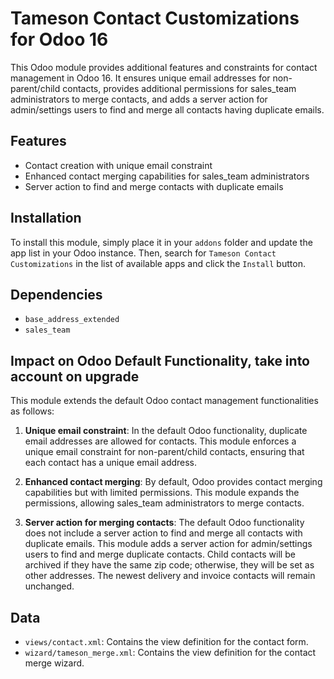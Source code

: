 # Tameson Contact Customizations for Odoo 16

This Odoo module provides additional features and constraints for contact management in Odoo 16. It ensures unique email addresses for non-parent/child contacts, provides additional permissions for sales_team administrators to merge contacts, and adds a server action for admin/settings users to find and merge all contacts having duplicate emails.

## Features

-   Contact creation with unique email constraint
-   Enhanced contact merging capabilities for sales_team administrators
-   Server action to find and merge contacts with duplicate emails

## Installation

To install this module, simply place it in your `addons` folder and update the app list in your Odoo instance. Then, search for `Tameson Contact Customizations` in the list of available apps and click the `Install` button.

## Dependencies

-   `base_address_extended`
-   `sales_team`

## Impact on Odoo Default Functionality, take into account on upgrade

This module extends the default Odoo contact management functionalities as follows:

1. **Unique email constraint**: In the default Odoo functionality, duplicate email addresses are allowed for contacts. This module enforces a unique email constraint for non-parent/child contacts, ensuring that each contact has a unique email address.

2. **Enhanced contact merging**: By default, Odoo provides contact merging capabilities but with limited permissions. This module expands the permissions, allowing sales_team administrators to merge contacts.

3. **Server action for merging contacts**: The default Odoo functionality does not include a server action to find and merge all contacts with duplicate emails. This module adds a server action for admin/settings users to find and merge duplicate contacts. Child contacts will be archived if they have the same zip code; otherwise, they will be set as other addresses. The newest delivery and invoice
   contacts will remain unchanged.

## Data

-   `views/contact.xml`: Contains the view definition for the contact form.
-   `wizard/tameson_merge.xml`: Contains the view definition for the contact merge wizard.

